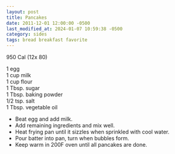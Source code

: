 ```yaml
---
layout: post
title: Pancakes
date: 2011-12-01 12:00:00 -0500
last_modified_at: 2024-01-07 10:59:38 -0500
category: sides
tags: bread breakfast favorite
---
```

950 Cal (12x 80)

1 egg  
1 cup milk  
1 cup flour  
1 Tbsp. sugar  
1 Tbsp. baking powder  
1/2 tsp. salt  
1 Tbsp. vegetable oil  

* Beat egg and add milk.
* Add remaining ingredients and mix well.
* Heat frying pan until it sizzles when sprinkled with cool water.
* Pour batter into pan, turn when bubbles form.
* Keep warm in 200F oven until all pancakes are done.
